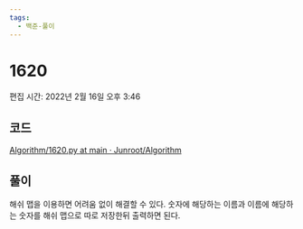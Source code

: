 ```yaml
---
tags:
  - 백준-풀이
---
```

# 1620

편집 시간: 2022년 2월 16일 오후 3:46

## 코드

[Algorithm/1620.py at main · Junroot/Algorithm](https://github.com/Junroot/Algorithm/blob/main/backjoon/1620.py)

## 풀이

해쉬 맵을 이용하면 어려움 없이 해결할 수 있다. 숫자에 해당하는 이름과 이름에 해당하는 숫자를 해쉬 맵으로 따로 저장한뒤 출력하면 된다.